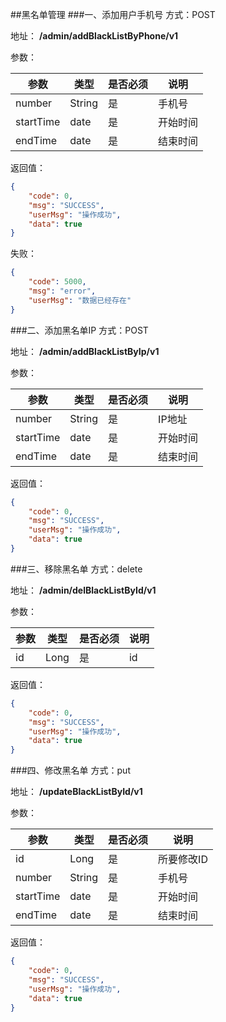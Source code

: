 ##黑名单管理
###一、添加用户手机号
方式：POST

地址：
**/admin/addBlackListByPhone/v1**

参数：

|  参数  |  类型  |  是否必须  |  说明  |
|  ----  |  ----  |  ----  | ----  |
| number | String |是|手机号| 
|startTime|date|是|开始时间|
|endTime|date|是|结束时间|

返回值：

```json
{
    "code": 0,
    "msg": "SUCCESS",
    "userMsg": "操作成功",
    "data": true
}
```
失败：
```json
{
    "code": 5000,
    "msg": "error",
    "userMsg": "数据已经存在"
}
```



###二、添加黑名单IP
方式：POST

地址：
**/admin/addBlackListByIp/v1**

参数：

|  参数  |  类型  |  是否必须  |  说明  |
|  ----  |  ----  |  ----  | ----  |
| number | String |是|IP地址| 
|startTime|date|是|开始时间|
|endTime|date|是|结束时间|

返回值：

```json
{
    "code": 0,
    "msg": "SUCCESS",
    "userMsg": "操作成功",
    "data": true
}
```

###三、移除黑名单
方式：delete

地址：
**/admin/delBlackListById/v1**

参数：

|  参数  |  类型  |  是否必须  |  说明  |
|  ----  |  ----  |  ----  | ----  |
| id | Long |是|id| 


返回值：

```json
{
    "code": 0,
    "msg": "SUCCESS",
    "userMsg": "操作成功",
    "data": true
}
```


###四、修改黑名单
方式：put

地址：
**/updateBlackListById/v1**

参数：

|  参数  |  类型  |  是否必须  |  说明  |
|  ----  |  ----  |  ----  | ----  |
| id | Long |是|所要修改ID| 
| number | String |是|手机号| 
|startTime|date|是|开始时间|
|endTime|date|是|结束时间|


返回值：

```json
{
    "code": 0,
    "msg": "SUCCESS",
    "userMsg": "操作成功",
    "data": true
}
```


